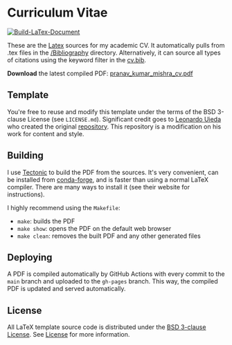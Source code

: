 # Curriculum Vitae

[![Build-LaTex-Document](https://github.com/pranavmishra90/Curriculum-Vitae_Pranav-Mishra/actions/workflows/Build-LaTex-Document/badge.svg?event=push)](https://github.com/pranavmishra90/Curriculum-Vitae_Pranav-Mishra/actions)

These are the [Latex](./pranav_kumar_mishra_cv.tex) sources for my academic CV. It automatically pulls from .tex files in the [/Bibliography](./Bibliography/) directory. Alternatively, it can source all types of citations using the keyword filter in the [cv.bib](./CV.bib).

**Download** the latest compiled PDF:
[pranav_kumar_mishra_cv.pdf](https://github.com/pranavmishra90/Curriculum-Vitae_Pranav-Mishra/blob/gh-pages/pranav_kumar_mishra_cv.pdf)

## Template

You're free to reuse and modify this template under the terms of the BSD
3-clause License (see `LICENSE.md`). Significant credit goes to [Leonardo Uieda](https://github.com/leouieda) who created the original [repository](https://github.com/leouieda/cv). This repository is a modification on his work for content and style.

## Building

I use [Tectonic](https://tectonic-typesetting.github.io) to build the PDF from
the sources.
It's very convenient, can be installed from
[conda-forge](https://github.com/conda-forge/tectonic-feedstock),
and is faster than using a normal LaTeX compiler.
There are many ways to install it (see their website for instructions).

I highly recommend using the `Makefile`:

* `make`: builds the PDF
* `make show`: opens the PDF on the default web browser
* `make clean`: removes the built PDF and any other generated files

## Deploying

A PDF is compiled automatically by GitHub Actions with every commit to the
`main` branch and uploaded to the `gh-pages` branch.
This way, the compiled PDF is updated and served automatically.

## License

All LaTeX template source code is distributed under the
[BSD 3-clause License](https://opensource.org/licenses/BSD-3-Clause). See [License](./LICENSE.md) for more information.
